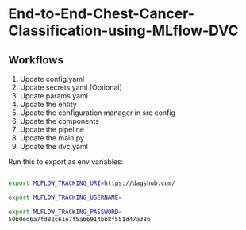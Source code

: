 # End-to-End-Chest-Cancer-Classification-using-MLflow-DVC


## Workflows

1. Update config.yaml
2. Update secrets.yaml [Optional]
3. Update params.yaml
4. Update the entity
5. Update the configuration manager in src config
6. Update the components
7. Update the pipeline 
8. Update the main.py
9. Update the dvc.yaml


Run this to export as env variables:

```bash

export MLFLOW_TRACKING_URI=https://dagshub.com/

export MLFLOW_TRACKING_USERNAME=

export MLFLOW_TRACKING_PASSWORD=
50b0ed6a7fd82c61e7f5ab6914bb8f551d47a38b
```